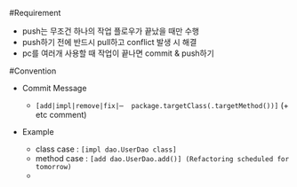 #Requirement
  * push는 무조건 하나의 작업 플로우가 끝났을 때만 수행
  * push하기 전에 반드시 pull하고 conflict 발생 시 해결
  * pc를 여러개 사용할 때 작업이 끝나면 commit & push하기

#Convention
  * Commit Message
    - `[add|impl|remove|fix|⋯  package.targetClass(.targetMethod())]` (+ etc comment)

  * Example
    - class  case : `[impl dao.UserDao class]`
    - method case : `[add dao.UserDao.add()] (Refactoring scheduled for tomorrow)`
    - 
